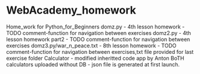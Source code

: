 # WebAcademy_homework
Home_work for Python_for_Beginners
domz.py - 4th lesson homework  -TODO comment-function for navigation between exercises
domz2.py - 4th lesson homework part2 - TODO comment-function for navigation between exercises
domz3.py/war_n_peace.txt - 8th lesson homework - TODO comment-function for navigation between exercises,txt file provided for last exercise
folder Calculator - modified inheritted code app by Anton
BoTH calculators uploaded without DB - json file is generated at first launch.
